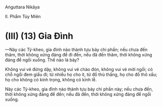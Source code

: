 Aṅguttara Nikāya

II. Phẩm Tùy Miên

# (III) (13) Gia Ðình

—Này các Tỷ-kheo, gia đình nào thành tựu bảy chi phần; nếu chưa đến thăm, thời không xứng đáng để đi đến, nếu đã đến thăm, thời không xứng đáng để ngồi xuống. Thế nào là bảy?

Không vui vẻ đứng dậy, không vui vẻ chào đón, không vui vẻ mời ngồi; có chỗ ngồi đem giấu đi; từ nhiều họ cho ít, từ đồ thù thắng, họ cho đồ thô xấu; họ cho không có kính trọng, không có kính lễ.

Này các Tỷ-kheo, gia đình nào thành tựu bảy chi phần này; nếu chưa đến, thời không xứng đáng để đến; nếu đã đến, thời không xứng đáng để ngồi xuống.

